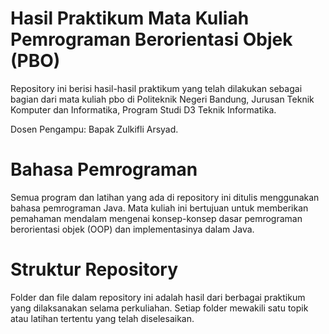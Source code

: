 # Hasil Praktikum Mata Kuliah Pemrograman Berorientasi Objek (PBO)<br>
Repository ini berisi hasil-hasil praktikum yang telah dilakukan sebagai bagian dari mata kuliah pbo di Politeknik Negeri Bandung, Jurusan Teknik Komputer dan Informatika, Program Studi D3 Teknik Informatika.<br>

 Dosen Pengampu: Bapak Zulkifli Arsyad.

# Bahasa Pemrograman<br>
Semua program dan latihan yang ada di repository ini ditulis menggunakan bahasa pemrograman Java. Mata kuliah ini bertujuan untuk memberikan pemahaman mendalam mengenai konsep-konsep dasar pemrograman berorientasi objek (OOP) dan implementasinya dalam Java.

# Struktur Repository<br>
Folder dan file dalam repository ini adalah hasil dari berbagai praktikum yang dilaksanakan selama perkuliahan. Setiap folder mewakili satu topik atau latihan tertentu yang telah diselesaikan.<br>


